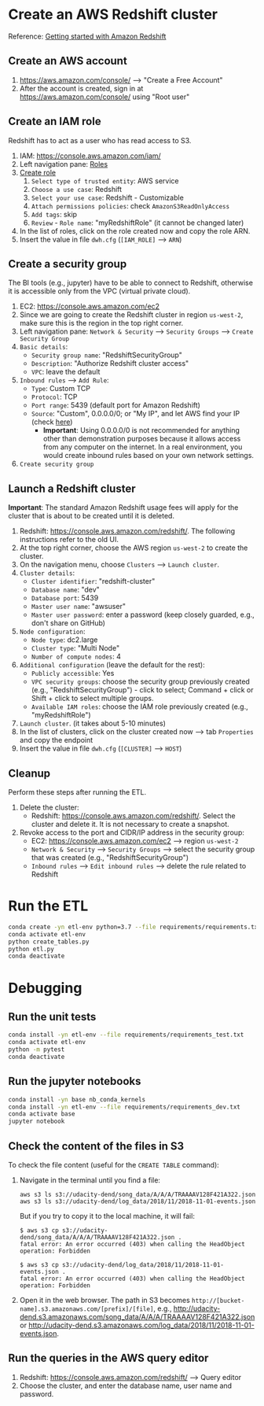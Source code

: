 # Create an AWS Redshift cluster

Reference: [Getting started with Amazon Redshift](<https://docs.aws.amazon.com/redshift/latest/gsg/getting-started.html>)

## Create an AWS account

1. <https://aws.amazon.com/console/> --> "Create a Free Account"
1. After the account is created, sign in at <https://aws.amazon.com/console/> using "Root user"

## Create an IAM role

Redshift has to act as a user who has read access to S3.

1. IAM: <https://console.aws.amazon.com/iam/>
1. Left navigation pane: [Roles](https://console.aws.amazon.com/iam/home#/roles)
1. [Create role](https://console.aws.amazon.com/iam/home#/roles$new?step=type)
   1. `Select type of trusted entity`: AWS service
   1. `Choose a use case`: Redshift
   1. `Select your use case`: Redshift - Customizable
   1. `Attach permissions policies`: check `AmazonS3ReadOnlyAccess`
   1. `Add tags`: skip
   1. `Review` - `Role name`: "myRedshiftRole" (it cannot be changed later)
1. In the list of roles, click on the role created now and copy the role ARN.
1. Insert the value in file `dwh.cfg` (`[IAM_ROLE]` --> `ARN`)

## Create a security group

The BI tools (e.g., jupyter) have to be able to connect to Redshift, otherwise it is accessible only
from the VPC (virtual private cloud).

1. EC2: <https://console.aws.amazon.com/ec2>
1. Since we are going to create the Redshift cluster in region `us-west-2`, make sure this is the
region in the top right corner.
1. Left navigation pane: `Network & Security` --> `Security Groups` --> `Create Security Group`
1. `Basic details`:
   - `Security group name`: "RedshiftSecurityGroup"
   - `Description`: "Authorize Redshift cluster access"
   - `VPC`: leave the default
1. `Inbound rules` --> `Add Rule`:
   - `Type`: Custom TCP
   - `Protocol`: TCP
   - `Port range`: 5439 (default port for Amazon Redshift)
   - `Source`: "Custom", 0.0.0.0/0; or "My IP", and let AWS find your IP (check [here](https://www.whatsmyip.org))
     - **Important**: Using 0.0.0.0/0 is not recommended for anything other than demonstration
     purposes because it allows access from any computer on the internet. In a real environment, you
     would create inbound rules based on your own network settings.
1. `Create security group`

## Launch a Redshift cluster

**Important**: The standard Amazon Redshift usage fees will apply for the cluster that is about to
be created until it is deleted.

1. Redshift: <https://console.aws.amazon.com/redshift/>. The following instructions refer to the old
UI.
1. At the top right corner, choose the AWS region `us-west-2` to create the cluster.
1. On the navigation menu, choose `Clusters` --> `Launch cluster`.
1. `Cluster details`:
   - `Cluster identifier`: "redshift-cluster"
   - `Database name`: "dev"
   - `Database port`: 5439
   - `Master user name`: "awsuser"
   - `Master user password`: enter a password (keep closely guarded, e.g., don't share on GitHub)
1. `Node configuration`:
   - `Node type`: dc2.large
   - `Cluster type`: "Multi Node"
   - `Number of compute nodes`: 4
1. `Additional configuration` (leave the default for the rest):
   - `Publicly accessible`: Yes
   - `VPC security groups`: choose the security group previously created (e.g.,
   "RedshiftSecurityGroup") - click to select; Command + click or Shift + click to select multiple
   groups.
   - `Available IAM roles`: choose the IAM role previously created (e.g., "myRedshiftRole")
1. `Launch cluster`. (it takes about 5-10 minutes)
1. In the list of clusters, click on the cluster created now --> tab `Properties` and copy the
endpoint
1. Insert the value in file `dwh.cfg` (`[CLUSTER]` --> `HOST`)

## Cleanup

Perform these steps after running the ETL.

1. Delete the cluster:
   - Redshift: <https://console.aws.amazon.com/redshift/>. Select the cluster and delete it. It is
   not necessary to create a snapshot.
1. Revoke access to the port and CIDR/IP address in the security group:
   - EC2: <https://console.aws.amazon.com/ec2> --> region `us-west-2`
   - `Network & Security` --> `Security Groups` --> select the security group that was created
   (e.g., "RedshiftSecurityGroup")
   - `Inbound rules` --> `Edit inbound rules` --> delete the rule related to Redshift

# Run the ETL

```bash
conda create -yn etl-env python=3.7 --file requirements/requirements.txt
conda activate etl-env
python create_tables.py
python etl.py
conda deactivate
```

# Debugging

## Run the unit tests

```bash
conda install -yn etl-env --file requirements/requirements_test.txt
conda activate etl-env
python -m pytest
conda deactivate
```

## Run the jupyter notebooks

```bash
conda install -yn base nb_conda_kernels
conda install -yn etl-env --file requirements/requirements_dev.txt
conda activate base
jupyter notebook
```

## Check the content of the files in S3

To check the file content (useful for the `CREATE TABLE` command):

1. Navigate in the terminal until you find a file:

   ```shell
   aws s3 ls s3://udacity-dend/song_data/A/A/A/TRAAAAV128F421A322.json
   aws s3 ls s3://udacity-dend/log_data/2018/11/2018-11-01-events.json
   ```

   But if you try to copy it to the local machine, it will fail:

   ```shell
   $ aws s3 cp s3://udacity-dend/song_data/A/A/A/TRAAAAV128F421A322.json .
   fatal error: An error occurred (403) when calling the HeadObject operation: Forbidden
   
   $ aws s3 cp s3://udacity-dend/log_data/2018/11/2018-11-01-events.json .
   fatal error: An error occurred (403) when calling the HeadObject operation: Forbidden
   ```

1. Open it in the web browser. The path in S3 becomes `http://[bucket-name].s3.amazonaws.com/[prefix]/[file]`,
e.g., <http://udacity-dend.s3.amazonaws.com/song_data/A/A/A/TRAAAAV128F421A322.json> or
<http://udacity-dend.s3.amazonaws.com/log_data/2018/11/2018-11-01-events.json>.

## Run the queries in the AWS query editor

1. Redshift: <https://console.aws.amazon.com/redshift/> --> Query editor
1. Choose the cluster, and enter the database name, user name and password.
